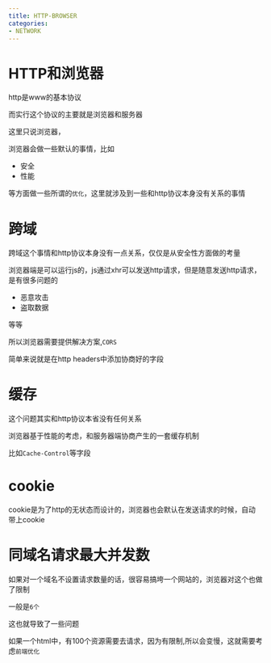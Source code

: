 ```yaml
---
title: HTTP-BROWSER
categories:
- NETWORK
---
```


# HTTP和浏览器


http是www的基本协议

而实行这个协议的主要就是浏览器和服务器

这里只说浏览器，

浏览器会做一些默认的事情，比如

- 安全
- 性能

等方面做一些所谓的`优化`，这里就涉及到一些和http协议本身没有关系的事情

# 跨域

跨域这个事情和http协议本身没有一点关系，仅仅是从安全性方面做的考量

浏览器端是可以运行js的，js通过xhr可以发送http请求，但是随意发送http请求，是有很多问题的

- 恶意攻击
- 盗取数据

等等

所以浏览器需要提供解决方案,`CORS`

简单来说就是在http headers中添加协商好的字段

# 缓存

这个问题其实和http协议本省没有任何关系

浏览器基于性能的考虑，和服务器端协商产生的一套缓存机制

比如`Cache-Control`等字段

# cookie

cookie是为了http的无状态而设计的，浏览器也会默认在发送请求的时候，自动带上cookie


# 同域名请求最大并发数

如果对一个域名不设置请求数量的话，很容易搞垮一个网站的，浏览器对这个也做了限制

一般是`6个`

这也就导致了一些问题

如果一个html中，有100个资源需要去请求，因为有限制,所以会变慢，这就需要考虑`前端优化`


